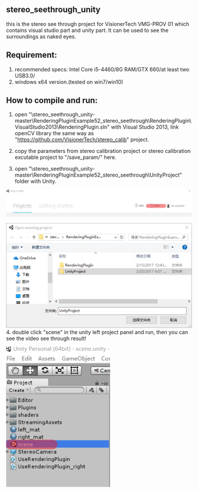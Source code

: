 
## stereo_seethrough_unity

this is the stereo see through project for VisionerTech VMG-PROV 01 which contains visual studio part and unity part. It can be used to see the surroundings as naked eyes.

## Requirement:

1.  recommended specs: Intel Core i5-4460/8G RAM/GTX 660/at least two USB3.0/
2.  windows x64 version.(tested on win7/win10)

## How to compile and run:
1. open "\stereo_seethrough_unity-master\RenderingPluginExample52_stereo_seethrough\RenderingPlugin\VisualStudio2013\RenderingPlugin.sln" with Visual Studio 2013, link openCV library the same way as "https://github.com/VisionerTech/stereo_calib" project.

2. copy the parameters from stereo calibration project or stereo calibration excutable project to "/save_param/" here.

3. open "\stereo_seethrough_unity-master\RenderingPluginExample52_stereo_seethrough\UnityProject" folder with Unity.

![alt text](https://github.com/VisionerTech/stereo_seethrough_unity/blob/master/readme_image/open.png "open")

![alt text](https://github.com/VisionerTech/stereo_seethrough_unity/blob/master/readme_image/open2.png "open2")
4. double click "scene" in the unity left project panel and run, then you can see the video see through result!

![alt text](https://github.com/VisionerTech/stereo_seethrough_unity/blob/master/readme_image/scene.png "scene")
